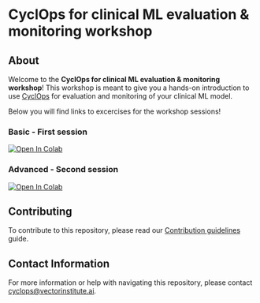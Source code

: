 # CyclOps for clinical ML evaluation & monitoring workshop

## About

Welcome to the **CyclOps for clinical ML evaluation & monitoring  workshop**! This workshop is meant to give you a hands-on introduction to use [CyclOps](https://github.com/VectorInstitute/cyclops) for evaluation and monitoring of your clinical ML model.

Below you will find links to excercises for the workshop sessions!

### Basic - First session

[![Open In Colab](https://colab.research.google.com/assets/colab-badge.svg)](https://colab.research.google.com/github/VectorInstitute/cyclops-workshop/blob/main/reference_implementations/basic.ipynb)

### Advanced - Second session

[![Open In Colab](https://colab.research.google.com/assets/colab-badge.svg)](https://colab.research.google.com/github/VectorInstitute/cyclops-workshop/blob/main/reference_implementations/advanced.ipynb)

## Contributing
To contribute to this repository, please read our [Contribution guidelines](CONTRIBUTING.md) guide.

## Contact Information

For more information or help with navigating this repository, please contact [cyclops@vectorinstitute.ai](cyclops@vectorinstitute.ai).

